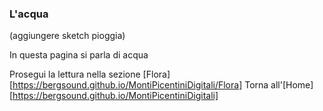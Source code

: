 ### L'acqua

(aggiungere sketch pioggia)

In questa pagina si parla di acqua








Prosegui la lettura nella sezione [Flora][https://bergsound.github.io/MontiPicentiniDigitali/Flora]
Torna all'[Home][https://bergsound.github.io/MontiPicentiniDigitali] 
